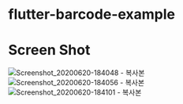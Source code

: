 # flutter-barcode-example

# Screen Shot
![Screenshot_20200620-184048 - 복사본](https://user-images.githubusercontent.com/54769301/85222937-c1ed3b80-b3f9-11ea-8cc2-5a57d7eea41f.jpg)
![Screenshot_20200620-184056 - 복사본](https://user-images.githubusercontent.com/54769301/85222942-c3b6ff00-b3f9-11ea-8104-48e07dc4b573.jpg)
![Screenshot_20200620-184101 - 복사본](https://user-images.githubusercontent.com/54769301/85222941-c31e6880-b3f9-11ea-9066-df11f946b3b3.jpg)
